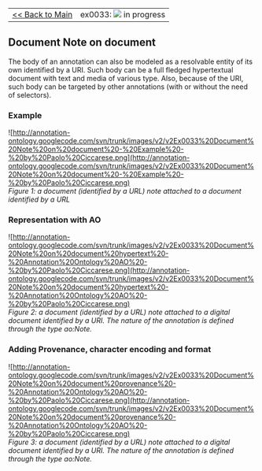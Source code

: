 <table width='100%'>
<tr>
<td>
<a href='v2Main.md'>&lt;&lt; Back to Main</a>
</td>
<td align='right'>
ex0033: <img src='http://annotation-ontology.googlecode.com/svn/trunk/images/misc/in_progress.gif' /> in progress<br>
</td>
</tr>
</table>

## Document Note on document ##

The body of an annotation can also be modeled as a resolvable entity of its own identified by a URI. Such body can be a full fledged hypertextual document with text and media of various type. Also, because of the URI, such body can be targeted by other annotations (with or without the need of selectors).

### Example ###


![http://annotation-ontology.googlecode.com/svn/trunk/images/v2/v2Ex0033%20Document%20Note%20on%20document%20-%20Example%20-%20by%20Paolo%20Ciccarese.png](http://annotation-ontology.googlecode.com/svn/trunk/images/v2/v2Ex0033%20Document%20Note%20on%20document%20-%20Example%20-%20by%20Paolo%20Ciccarese.png)<br />
_Figure 1: a document (identified by a URL) note attached to a document identified by a URL_

### Representation with AO ###

![http://annotation-ontology.googlecode.com/svn/trunk/images/v2/v2Ex0033%20Document%20Note%20on%20document%20hypertext%20-%20Annotation%20Ontology%20AO%20-%20by%20Paolo%20Ciccarese.png](http://annotation-ontology.googlecode.com/svn/trunk/images/v2/v2Ex0033%20Document%20Note%20on%20document%20hypertext%20-%20Annotation%20Ontology%20AO%20-%20by%20Paolo%20Ciccarese.png)<br />
_Figure 2: a document (identified by a URL) note attached to a digital document identified by a URI. The nature of the annotation is defined through the type ao:Note._

### Adding Provenance, character encoding and format ###

![http://annotation-ontology.googlecode.com/svn/trunk/images/v2/v2Ex0033%20Document%20Note%20on%20document%20provenance%20-%20Annotation%20Ontology%20AO%20-%20by%20Paolo%20Ciccarese.png](http://annotation-ontology.googlecode.com/svn/trunk/images/v2/v2Ex0033%20Document%20Note%20on%20document%20provenance%20-%20Annotation%20Ontology%20AO%20-%20by%20Paolo%20Ciccarese.png)<br />
_Figure 3: a document (identified by a URL) note attached to a digital document identified by a URI. The nature of the annotation is defined through the type ao:Note._